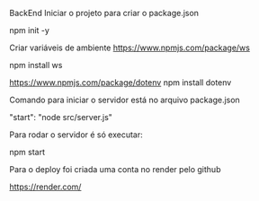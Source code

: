 BackEnd
Iniciar o projeto para criar o package.json

npm init -y


Criar variáveis de ambiente
https://www.npmjs.com/package/ws

npm install ws


https://www.npmjs.com/package/dotenv
npm install dotenv


Comando para iniciar o servidor está no arquivo package.json

"start": "node src/server.js"

Para rodar o servidor é só executar:

npm start


Para o deploy foi criada uma conta no render pelo github

https://render.com/

